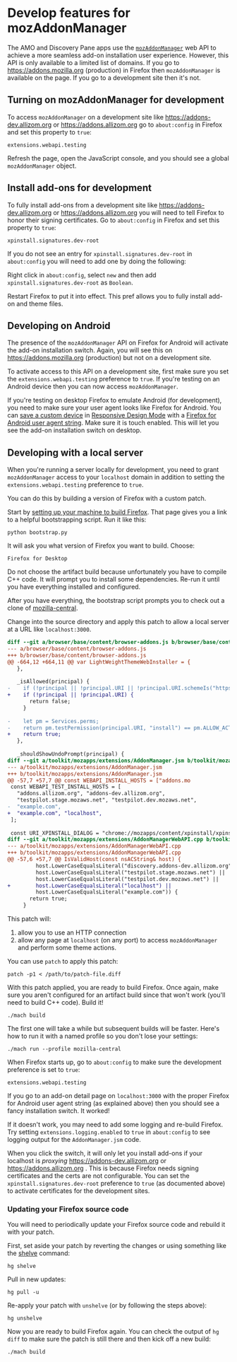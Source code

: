 # Develop features for mozAddonManager

The AMO and Discovery Pane apps use the
[`mozAddonManager`](https://bugzilla.mozilla.org/show_bug.cgi?id=1310752)
web API to achieve a more seamless add-on installation user experience.
However, this API is only available to a limited list of domains.
If you go to https://addons.mozilla.org (production) in Firefox then `mozAddonManager`
is available on the page. If you go to a development site then it's not.

## Turning on mozAddonManager for development

To access `mozAddonManager` on a development site like
https://addons-dev.allizom.org or https://addons.allizom.org
go to `about:config` in Firefox and set this property to `true`:

```
extensions.webapi.testing
```

Refresh the page, open the JavaScript console, and you should see a global `mozAddonManager` object.

## Install add-ons for development

To fully install add-ons from a development site like
https://addons-dev.allizom.org or https://addons.allizom.org
you will need to tell Firefox to honor their signing certificates.
Go to `about:config` in Firefox and set this property to `true`:

```
xpinstall.signatures.dev-root
```

If you do not see an entry for `xpinstall.signatures.dev-root` in `about:config` you will need to add one by doing the following: 

Right click in `about:config`, select `new` and then add `xpinstall.signatures.dev-root` as `Boolean`.

Restart Firefox to put it into effect. This pref allows
you to fully install add-on and theme files.


## Developing on Android

The presence of the `mozAddonManager` API on Firefox for Android will activate
the add-on installation switch. Again, you will see this on
https://addons.mozilla.org (production) but not on a development site.

To activate access to this API on a development site, first
make sure you set the `extensions.webapi.testing` preference to `true`.
If you're testing on an Android device then you can now
access `mozAddonManager`.

If you're testing on desktop Firefox to emulate Android (for development),
you need to make sure your user agent looks like Firefox for Android.
You can
[save a custom device](https://developer.mozilla.org/en-US/docs/Tools/Responsive_Design_Mode#Saving_custom_devices)
in
[Responsive Design Mode](https://developer.mozilla.org/en-US/docs/Tools/Responsive_Design_Mode)
with a
[Firefox for Android user agent string](https://developer.mozilla.org/en-US/docs/Web/HTTP/Headers/User-Agent/Firefox#Android_(version_41_and_above)).
Make sure it is touch enabled.
This will let you see the add-on installation switch on desktop.

## Developing with a local server

When you're running a server locally for development, you need to grant `mozAddonManager`
access to your `localhost` domain in addition to setting the `extensions.webapi.testing` preference to `true`.

You can do this by building a version of Firefox with a custom patch.

Start by
[setting up your machine to build Firefox](https://developer.mozilla.org/en-US/docs/Mozilla/Developer_guide/Build_Instructions).
That page gives you a link to a helpful bootstrapping script. Run it like this:

```
python bootstrap.py
```

It will ask you what version of Firefox you want to build.
Choose:

```
Firefox for Desktop
```

Do not choose the artifact build because unfortunately you have to compile C++ code.
It will prompt you to install some dependencies. Re-run it until you have
everything installed and configured.

After you have everything, the bootstrap script prompts you to
check out a clone of [mozilla-central](https://hg.mozilla.org/mozilla-central/).

Change into the source directory and apply this patch to allow a local server
at a URL like `localhost:3000`.

```diff
diff --git a/browser/base/content/browser-addons.js b/browser/base/content/browser-addons.js
--- a/browser/base/content/browser-addons.js
+++ b/browser/base/content/browser-addons.js
@@ -664,12 +664,11 @@ var LightWeightThemeWebInstaller = {
   },
 
   _isAllowed(principal) {
-    if (!principal || !principal.URI || !principal.URI.schemeIs("https")) {
+    if (!principal || !principal.URI) {
       return false;
     }
 
-    let pm = Services.perms;
-    return pm.testPermission(principal.URI, "install") == pm.ALLOW_ACTION;
+    return true;
   },
 
   _shouldShowUndoPrompt(principal) {
diff --git a/toolkit/mozapps/extensions/AddonManager.jsm b/toolkit/mozapps/extensions/AddonManager.jsm
--- a/toolkit/mozapps/extensions/AddonManager.jsm
+++ b/toolkit/mozapps/extensions/AddonManager.jsm
@@ -57,7 +57,7 @@ const WEBAPI_INSTALL_HOSTS = ["addons.mo
 const WEBAPI_TEST_INSTALL_HOSTS = [
   "addons.allizom.org", "addons-dev.allizom.org",
   "testpilot.stage.mozaws.net", "testpilot.dev.mozaws.net",
-  "example.com",
+  "example.com", "localhost",
 ];
 
 const URI_XPINSTALL_DIALOG = "chrome://mozapps/content/xpinstall/xpinstallConfirm.xul";
diff --git a/toolkit/mozapps/extensions/AddonManagerWebAPI.cpp b/toolkit/mozapps/extensions/AddonManagerWebAPI.cpp
--- a/toolkit/mozapps/extensions/AddonManagerWebAPI.cpp
+++ b/toolkit/mozapps/extensions/AddonManagerWebAPI.cpp
@@ -57,6 +57,7 @@ IsValidHost(const nsACString& host) {
         host.LowerCaseEqualsLiteral("discovery.addons-dev.allizom.org") ||
         host.LowerCaseEqualsLiteral("testpilot.stage.mozaws.net") ||
         host.LowerCaseEqualsLiteral("testpilot.dev.mozaws.net") ||
+        host.LowerCaseEqualsLiteral("localhost") ||
         host.LowerCaseEqualsLiteral("example.com")) {
       return true;
     }
```

This patch will:
1. allow you to use an HTTP connection
2. allow any page at `localhost` (on any port) to access `mozAddonManager` and
   perform some theme actions.

You can use `patch` to apply this patch:

```
patch -p1 < /path/to/patch-file.diff
```

With this patch applied, you are ready to build Firefox. Once again, make sure
you aren't configured for an artifact build since that won't work
(you'll need to build C++ code). Build it!

```
./mach build
```

The first one will take a while but subsequent builds will be faster.
Here's how to run it with a named profile so you don't lose your settings:

```
./mach run --profile mozilla-central
```

When Firefox starts up, go to `about:config` to make sure the development
preference is set to `true`:

```
extensions.webapi.testing
```

If you go to an add-on detail page on `localhost:3000` with the proper Firefox
for Android user agent string (as explained above) then you should see a
fancy installation switch. It worked!

If it doesn't work, you may need to add some logging and re-build Firefox.
Try setting `extensions.logging.enabled` to `true` in `about:config` to see
logging output for the `AddonManager.jsm` code.

When you click the switch, it will only let you install add-ons if your
localhost is *proxying* https://addons-dev.allizom.org or https://addons.allizom.org .
This is because Firefox needs signing certificates and the certs are not configurable.
You can set the `xpinstall.signatures.dev-root` preference to `true`
(as documented above) to activate certificates for the development sites.

### Updating your Firefox source code

You will need to periodically update your Firefox source code and rebuild it
with your patch.

First, set aside your patch by reverting the changes or using something like the
[shelve](https://www.mercurial-scm.org/wiki/ShelveExtension) command:

```
hg shelve
```

Pull in new updates:

```
hg pull -u
```

Re-apply your patch with `unshelve` (or by following the steps above):

```
hg unshelve
```

Now you are ready to build Firefox again. You can check the output of `hg diff`
to make sure the patch is still there and then kick off a new build:

```
./mach build
```
